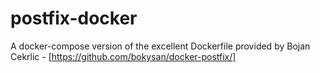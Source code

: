 # postfix-docker

A docker-compose version of the excellent Dockerfile provided by Bojan Cekrlic - [https://github.com/bokysan/docker-postfix/]


